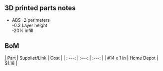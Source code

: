 

## 3D printed parts notes
* ABS
-2 perimeters  
-0.2 Layer height  
-20% infill

## BoM
| Part | Supplier/Link | Cost | 
| : ---: | :---: | :---: |
| #14 x 1 in | Home Depot | $1.18 |

<!--stackedit_data:
eyJoaXN0b3J5IjpbLTIwMzAzMjUyNzksLTQxNTk3NzkyNl19
-->